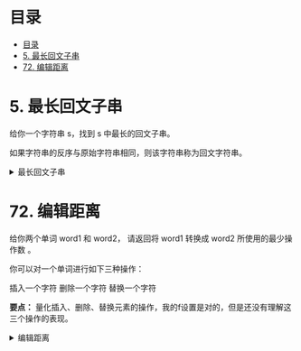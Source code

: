 # 目录
- [目录](#目录)
- [5. 最长回文子串](#5-最长回文子串)
- [72. 编辑距离](#72-编辑距离)

# 5. 最长回文子串
给你一个字符串 s，找到 s 中最长的回文子串。

如果字符串的反序与原始字符串相同，则该字符串称为回文字符串。

<details>
<summary>最长回文子串</summary>

```c++
string longestPalindrome(string s) {
    bool f[1001][1001]={0};//f[i][j]表示i到j是否是回文串
    int sStart = 0, sLength = 1;
    // start_state
    for(int i=0;i<s.size();i++) {
        f[i][i]=1;
        if(i != s.size()-1 && s[i] == s[i+1]){
            f[i][i+1]=1;
            if(sLength < 2){
                sStart = i;
                sLength = 2;
            }
        }
    }
    //
    for(int i=3;i<=s.size();i++){
        for(int j=0;j<=s.size()-i;j++){
            if(f[j+1][j+i-2] && s[j] == s[j+i-1]){
                f[j][j+i-1] = 1;
                if(sLength < i){
                    sStart = j;
                    sLength = i;
                }
            }
        }
    }
    return s.substr(sStart, sLength);
}
```
</details>

# 72. 编辑距离
给你两个单词 word1 和 word2， 请返回将 word1 转换成 word2 所使用的最少操作数  。

你可以对一个单词进行如下三种操作：

插入一个字符
删除一个字符
替换一个字符

**要点：** 量化插入、删除、替换元素的操作，我的f设置是对的，但是还没有理解这三个操作的表现。
<details>
<summary>编辑距离</summary>

```c++
class Solution {
public:
    int f[501][501]={0};//f[i][j]表示word1到i，word2到j时的最短替换
    /* f[i-1][j-1]+1表示替换元素
    f[i-1][j]+1表示插入元素
    f[i][j-1]+1表示删除元素 */
    int minDistance(string word1, string word2) {
        f[0][0] = 0;
        for(int i=1;i<=word2.size();i++){
            f[0][i] = f[0][i-1] + 1;
        }
        for(int i=1;i<=word1.size();i++){
            f[i][0] = f[i-1][0] + 1;
        }
        for(int i=1;i<=word1.size();i++){
            for(int j=1;j<=word2.size();j++){
                if(word1[i-1] == word2[j-1]){
                    f[i][j] = f[i-1][j-1];
                }
                else{
                    f[i][j] = min(f[i-1][j], f[i][j-1])+1;
                    f[i][j] = min(f[i][j], f[i-1][j-1]+1);
                }
            }
        }
        return f[word1.size()][word2.size()];
    }
};
```
</details>


 